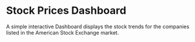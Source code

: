 # Stock Prices Dashboard
A simple interactive Dashboard displays the stock trends for the companies listed in the American Stock Exchange market.
